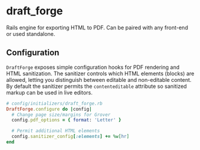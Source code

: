# draft_forge

Rails engine for exporting HTML to PDF. Can be paired with any front-end or used standalone.

## Configuration

`DraftForge` exposes simple configuration hooks for PDF rendering and HTML
sanitization. The sanitizer controls which HTML elements (blocks) are allowed,
letting you distinguish between editable and non-editable content. By default
the sanitizer permits the `contenteditable` attribute so sanitized markup can
be used in live editors.

```ruby
# config/initializers/draft_forge.rb
DraftForge.configure do |config|
  # Change page size/margins for Grover
  config.pdf_options = { format: 'Letter' }

  # Permit additional HTML elements
  config.sanitizer_config[:elements] += %w[hr]
end
```
